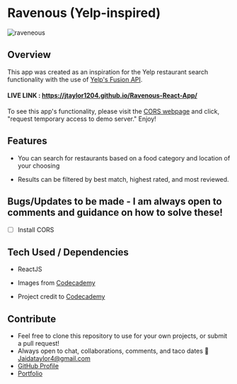 # Ravenous (Yelp-inspired)

![raveneous](https://user-images.githubusercontent.com/102535399/211427558-1c7bd4ca-1ae6-48e6-8b8a-0f836073083b.gif)

## Overview

This app was created as an inspiration for the Yelp restaurant search functionality with the use of [Yelp's Fusion API](https://docs.developer.yelp.com/docs/fusion-intro).

#### LIVE LINK : https://jtaylor1204.github.io/Ravenous-React-App/
To see this app's functionality, please visit the [CORS webpage](https://cors-anywhere.herokuapp.com/corsdemo) and click, "request temporary access to demo server." Enjoy!

## Features

- You can search for restaurants based on a food category and location of your choosing

- Results can be filtered by best match, highest rated, and most reviewed.

## Bugs/Updates to be made - I am always open to comments and guidance on how to solve these!

- [ ] Install CORS

## Tech Used / Dependencies

- ReactJS

- Images from [Codecademy](https://codecademy.com)

- Project credit to [Codecademy](https://codecademy.com)

## Contribute

- Feel free to clone this repository to use for your own projects, or submit a pull request!
- Always open to chat, collaborations, comments, and taco dates 🌮 [Jaidataylor4@gmail.com](mailto:jaidataylor4@gmail.com)
- [GitHub Profile](https://github.com/jtaylor1204)
- [Portfolio](https://jaidataylor.tech)


